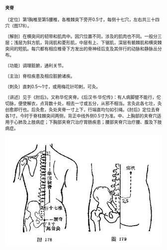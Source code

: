 #### 夹脊

〔定位〕第1胸椎至第5腰椎，各椎棘突下旁开0.5寸，每侧十七穴，左右共三十四穴（图178）。

〔解剖〕在横突间的韧带和肌肉中。因穴位置不同，涉及的肌肉也不同。一般分三层；浅层为斜方肌，背阔肌和菱形肌，中层有上、下锯肌，深层有骶棘肌和横突棘突间的短肌。每穴都有相应椎骨下方发出的脊神经后支及其伴行的动脉和静脉丛分布。

〔功能〕调理脏腑，通利关节。

〔主治〕脊柱疾患及相应脏腑诸疾。

〔刺灸〕直刺0.5～1寸，或用梅花针叩剌，可灸。

〔讲述〕见于《肘后》。又称华佗夹脊。《后汉书·华佗传》：有人病脚躄不能行，佗切脉，便使解衣，点背数十处，相去一寸或五分，从邪不相当。言灸此各七壮，灸创愈即行也。后灸愈，灸处夹脊一寸上下，行端直均匀如引绳。《肘后》定位去脊各1寸。今时于脊柱棘突间两侧，背正中线外侧0.5寸为准。中、上胸部的夹脊穴适用于心肺及上肢病症；下胸部夹脊穴治疗胃肠疾患；腰部夹脊穴治疗腰、腹及下肢病症。

![](img/图178、179.jpg)
